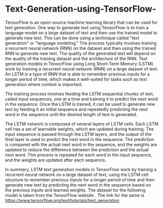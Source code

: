 # Text-Generation-using-TensorFlow-
TensorFlow is an open-source machine learning library that can be used for text generation. 
One way to generate text using TensorFlow is to train a language model on a large dataset of text and then use the trained model to generate new text. This can be done using a technique called "text generation" or "language modeling." 
The process typically involves training a recurrent neural network (RNN) on the dataset and then using the trained RNN to generate new text. The quality of the generated text will depend on the quality of the training dataset and the architecture of the RNN.
Text generation models in TensorFlow using Long Short-Term Memory (LSTM) work by training a recurrent neural network (RNN) on a large dataset of text. An LSTM is a type of RNN that is able to remember previous inputs for a longer period of time, which makes it well-suited for tasks such as text generation where context is important.

The training process involves feeding the LSTM sequential chunks of text, called input sequences, one at a time and training it to predict the next word in the sequence. Once the LSTM is trained, it can be used to generate new text by feeding it an initial sequence and repeatedly predicting the next word in the sequence until the desired length of text is generated.

The LSTM network is composed of several layers of LSTM cells. Each LSTM cell has a set of learnable weights, which are updated during training. The input sequence is passed through the LSTM layers, and the output of the final layer is used to predict the next word in the sequence. The prediction is compared with the actual next word in the sequence, and the weights are updated to reduce the difference between the prediction and the actual next word. This process is repeated for each word in the input sequence, and the weights are updated after each sequence.

In summary, LSTM text generation models in TensorFlow work by training a recurrent neural network on a large dataset of text, using the LSTM cell structure to remember previous inputs for a longer period of time and then generate new text by predicting the next word in the sequence based on the previous inputs and learned weights.
The dataset for the following model is taken from the TensorFlow website . The link for the same is https://www.tensorflow.org/text/tutorials/text_generation
